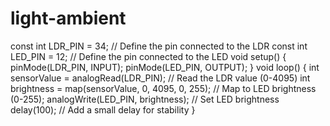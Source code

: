 # light-ambient

const int LDR_PIN = 34; // Define the pin connected to the LDR
const int LED_PIN = 12; // Define the pin connected to the LED
void setup() {
pinMode(LDR_PIN, INPUT);
pinMode(LED_PIN, OUTPUT);
}
void loop() {
int sensorValue = analogRead(LDR_PIN); // Read the LDR value (0-4095)
int brightness = map(sensorValue, 0, 4095, 0, 255); // Map to LED brightness
(0-255);
analogWrite(LED_PIN, brightness); // Set LED brightness
delay(100); // Add a small delay for stability
}

